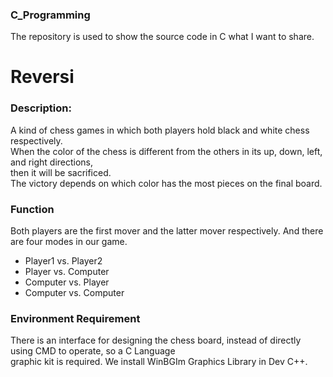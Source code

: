 ### C_Programming
The repository is used to show the source code in C what I want to share.

# Reversi
### Description:
A kind of chess games in which both players hold black and white chess respectively.<br>
When the color of the chess is different from the others in its up, down, left, and right directions,<br>
then it will be sacrificed.<br>
The victory depends on which color has the most pieces on the final board.<br>

### Function
Both players are the first mover and the latter mover respectively. And there are four modes in our game.<br>
- Player1 vs. Player2
- Player vs. Computer
- Computer vs. Player
- Computer vs. Computer

### Environment Requirement
There is an interface for designing the chess board, instead of directly using CMD to operate, so a C Language<br>
graphic kit is required. We install WinBGIm Graphics Library in Dev C++.
